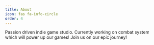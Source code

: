 ```yaml
---
title: About
icon: fas fa-info-circle
order: 4
---
```


Passion driven indie game studio. Currently working on combat system which will power up our games! Join us on our epic journey!

<div id="pixlee_container"></div><script type="text/javascript">window.PixleeAsyncInit = function() {Pixlee.init({apiKey:'GlSngLDjd56Bie_zFvsA'});Pixlee.addSimpleWidget({widgetId:'35950'});};</script><script src="//instafeed.assets.pxlecdn.com/assets/pixlee_widget_1_0_0.js"></script>
